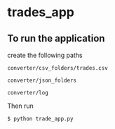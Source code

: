 # trades_app

## To run the application

create the following paths

`converter/csv_folders/trades.csv`

`converter/json_folders`

`converter/log`

Then run


 ```$ python trade_app.py```

